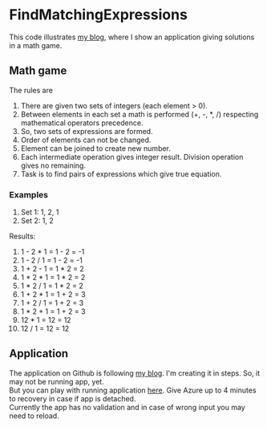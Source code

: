 # FindMatchingExpressions

This code illustrates [my blog](https://blog.adameczek.pl/index.php/2023/04/01/znajdz-dzialania-czesc-ii/), where I show an application giving solutions in a math game.

## Math game

The rules are
1. There are given two sets of integers (each element > 0).
1. Between elements in each set a math is performed (+, -, *, /) respecting mathematical operators precedence.
1. So, two sets of expressions are formed.
1. Order of elements can not be changed.
1. Element can be joined to create new number.
1. Each intermediate operation gives integer result. Division operation gives no remaining.
1. Task is to find pairs of expressions which give true equation.

### Examples

1. Set 1: 1, 2, 1
2. Set 2: 1, 2

Results:
1. 1 - 2 * 1 = 1 - 2 = -1
1. 1 - 2 / 1 = 1 - 2 = -1
1. 1 + 2 - 1 = 1 * 2 = 2
1. 1 * 2 * 1 = 1 * 2 = 2
1. 1 * 2 / 1 = 1 * 2 = 2
1. 1 + 2 * 1 = 1 + 2 = 3
1. 1 + 2 / 1 = 1 + 2 = 3
1. 1 * 2 + 1 = 1 + 2 = 3
1. 12 * 1 = 12 = 12
1. 12 / 1 = 12 = 12

## Application

The application on Github is following [my blog](https://blog.adameczek.pl/index.php/2023/04/01/znajdz-dzialania-czesc-ii/). I'm creating it in steps. So, it may not be running app, yet.  
But you can play with running application [here](https://playwithnumbers.azurewebsites.net/). Give Azure up to 4 minutes to recovery in case if app is detached.  
Currently the app has no validation and in case of wrong input you may need to reload.